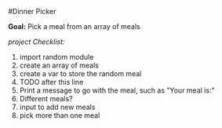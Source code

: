#Dinner Picker

**Goal:** Pick a meal from an array of meals

*project Checklist:*
1. import random module
1. create an array of meals
1. create a var to store the random meal 
1. TODO after this line
1. Print a message to go with the meal, such as "Your meal is:"
1. Different meals?
1. input to add new meals
1. pick more than one meal